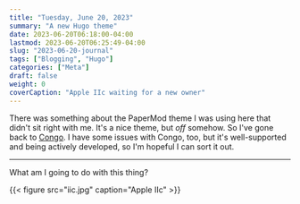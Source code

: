 ```yaml
---
title: "Tuesday, June 20, 2023"
summary: "A new Hugo theme"
date: 2023-06-20T06:18:00-04:00
lastmod: 2023-06-20T06:25:49-04:00
slug: "2023-06-20-journal"
tags: ["Blogging", "Hugo"]
categories: ["Meta"]
draft: false
weight: 0
coverCaption: "Apple IIc waiting for a new owner"
---
```


There was something about the PaperMod theme I was using here that didn't sit right with me. It's a nice theme, but _off_ somehow. So I've gone back to [Congo](https://git.io/hugo-congo). I have some issues with Congo, too, but it's well-supported and being actively developed, so I'm hopeful I can sort it out.

---

What am I going to do with this thing?

{{< figure src="iic.jpg" caption="Apple IIc" >}}